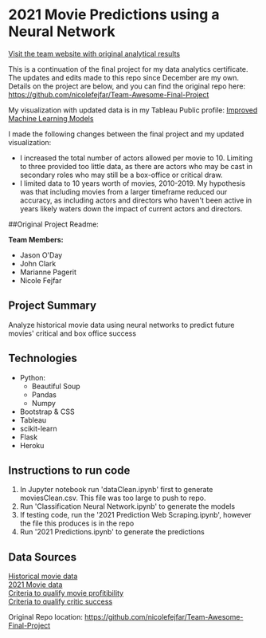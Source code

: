 #  2021 Movie Predictions using a Neural Network
[Visit the team website with original analytical results](https://teamawesome-movies.herokuapp.com/)

This is a continuation of the final project for my data analytics certificate. The updates and edits made to this repo since December are my own. Details on the project are below, and you can find the original repo here: https://github.com/nicolefejfar/Team-Awesome-Final-Project

My visualization with updated data is in my Tableau Public profile: [Improved Machine Learning Models](https://public.tableau.com/profile/marianne3066#!/vizhome/ImprovedMoviePredictionNeuralNetwork/MoviePredictionNeuralNetwork)

I made the following changes between the final project and my updated visualization:
* I increased the total number of actors allowed per movie to 10. Limiting to three provided too little data, as there are actors who may be cast in secondary roles who may still be a box-office or critical draw.
* I limited data to 10 years worth of movies, 2010-2019. My hypothesis was that including movies from a larger timeframe reduced our accuracy, as including actors and directors who haven't been active in years likely waters down the impact of current actors and directors.

##Original Project Readme:

**Team Members:**
* Jason O'Day
* John Clark
* Marianne Pagerit
* Nicole Fejfar
	
## Project Summary
Analyze historical movie data using neural networks to predict future movies' critical and box office success 
	
## Technologies
* Python: 
	* Beautiful Soup
	* Pandas
	* Numpy
* Bootstrap & CSS
* Tableau
* scikit-learn
* Flask
* Heroku
	
## Instructions to run code
1. In Jupyter notebook run 'dataClean.ipynb' first to generate moviesClean.csv. This file was too large to push to repo.
1. Run 'Classification Neural Network.ipynb' to generate the models
1. If testing code, run the '2021 Prediction Web Scraping.ipynb', however the file this produces is in the repo
1. Run '2021 Predictions.ipynb' to generate the predictions
	
## Data Sources
[Historical movie data](https://www.kaggle.com/stefanoleone992/imdb-extensive-dataset?select=IMDB-Movie-Data.csv)<br>
[2021 Movie data](https://www.imdb.com/list/ls070080072/)<br>
[Criteria to qualify movie profitibility](https://io9.gizmodo.com/how-much-money-does-a-movie-need-to-make-to-be-profitab-5747305)<br>
[Criteria to qualify critic success](https://www.metacritic.com/about-metascores#:~:text=Metacritic%20designates%20a%20movie%20as,section%20of%20the%20best%20cri)

Original Repo location:
https://github.com/nicolefejfar/Team-Awesome-Final-Project
